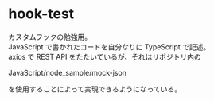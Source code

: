 # hook-test

カスタムフックの勉強用。  
JavaScript で書かれたコードを自分なりに TypeScript で記述。  
axios で REST API をたたいているが、それはリポジトリ内の

JavaScript/node_sample/mock-json

を使用することによって実現できるようになっている。
